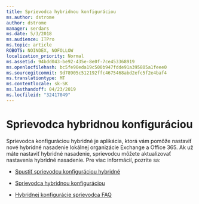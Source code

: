 ```yaml
---
title: Sprievodca hybridnou konfiguráciou
ms.author: dstrome
author: dstrome
manager: serdars
ms.date: 5/3/2018
ms.audience: ITPro
ms.topic: article
ROBOTS: NOINDEX, NOFOLLOW
localization_priority: Normal
ms.assetid: 94bdd043-be92-435e-8e0f-7ce453368919
ms.openlocfilehash: bc5fe90eda19c500b947fdde91a395805a1feee0
ms.sourcegitcommit: 9d78905c512192ffc4675468abd2efc5f2e4baf4
ms.translationtype: MT
ms.contentlocale: sk-SK
ms.lasthandoff: 04/23/2019
ms.locfileid: "32417049"
---
```

# <a name="hybrid-configuration-wizard"></a>Sprievodca hybridnou konfiguráciou

Sprievodca konfiguráciou hybridné je aplikácia, ktorá vám pomôže nastaviť nové hybridné nasadenie lokálnej organizácie Exchange a Office 365. Ak už máte nastaviť hybridné nasadenie, sprievodcu môžete aktualizovať nastavenia hybridné nasadenie. Pre viac informácií, pozrite sa:
  
- [Spustiť sprievodcu konfiguráciou hybridné](https://technet.microsoft.com/library/mt595788%28v=exchg.150%29.aspx)
    
- [Sprievodca hybridnou konfiguráciou](https://technet.microsoft.com/library/hh529921%28v=exchg.150%29.aspx)
    
- [Hybridnej konfigurácie sprievodca FAQ](https://technet.microsoft.com/library/mt488940%28v=exchg.150%29.aspx)
    

